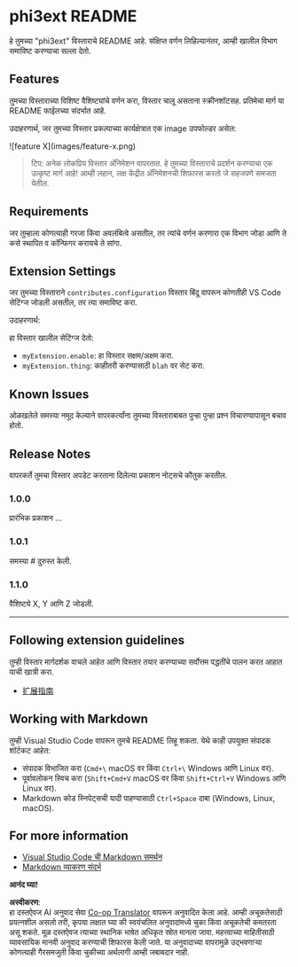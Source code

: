 <!--
CO_OP_TRANSLATOR_METADATA:
{
  "original_hash": "be0b2937160c486180ded27e4f14adeb",
  "translation_date": "2025-07-16T16:52:57+00:00",
  "source_file": "code/07.Lab/01/Apple/phi3ext/README.md",
  "language_code": "mr"
}
-->
# phi3ext README

हे तुमच्या "phi3ext" विस्ताराचे README आहे. संक्षिप्त वर्णन लिहिल्यानंतर, आम्ही खालील विभाग समाविष्ट करण्याचा सल्ला देतो.

## Features

तुमच्या विस्ताराच्या विशिष्ट वैशिष्ट्यांचे वर्णन करा, विस्तार चालू असताना स्क्रीनशॉटसह. प्रतिमेचा मार्ग या README फाईलच्या संदर्भात आहे.

उदाहरणार्थ, जर तुमच्या विस्तार प्रकल्पाच्या कार्यक्षेत्रात एक image उपफोल्डर असेल:

\!\[feature X\]\(images/feature-x.png\)

> टिप: अनेक लोकप्रिय विस्तार अ‍ॅनिमेशन वापरतात. हे तुमच्या विस्ताराचे प्रदर्शन करण्याचा एक उत्कृष्ट मार्ग आहे! आम्ही लहान, लक्ष केंद्रीत अ‍ॅनिमेशनची शिफारस करतो जे सहजपणे समजता येतील.

## Requirements

जर तुम्हाला कोणत्याही गरजा किंवा अवलंबित्वे असतील, तर त्यांचे वर्णन करणारा एक विभाग जोडा आणि ते कसे स्थापित व कॉन्फिगर करायचे ते सांगा.

## Extension Settings

जर तुमच्या विस्ताराने `contributes.configuration` विस्तार बिंदू वापरून कोणतीही VS Code सेटिंग्ज जोडली असतील, तर त्या समाविष्ट करा.

उदाहरणार्थ:

हा विस्तार खालील सेटिंग्ज देतो:

* `myExtension.enable`: हा विस्तार सक्षम/अक्षम करा.
* `myExtension.thing`: काहीतरी करण्यासाठी `blah` वर सेट करा.

## Known Issues

ओळखलेले समस्या नमूद केल्याने वापरकर्त्यांना तुमच्या विस्ताराबाबत पुन्हा पुन्हा प्रश्न विचारण्यापासून बचाव होतो.

## Release Notes

वापरकर्ते तुमचा विस्तार अपडेट करताना दिलेल्या प्रकाशन नोट्सचे कौतुक करतील.

### 1.0.0

प्रारंभिक प्रकाशन ...

### 1.0.1

समस्या # दुरुस्त केली.

### 1.1.0

वैशिष्ट्ये X, Y आणि Z जोडली.

---

## Following extension guidelines

तुम्ही विस्तार मार्गदर्शक वाचले आहेत आणि विस्तार तयार करण्याच्या सर्वोत्तम पद्धतींचे पालन करत आहात याची खात्री करा.

* [扩展指南](https://code.visualstudio.com/api/references/extension-guidelines?WT.mc_id=aiml-137032-kinfeylo)

## Working with Markdown

तुम्ही Visual Studio Code वापरून तुमचे README लिहू शकता. येथे काही उपयुक्त संपादक शॉर्टकट आहेत:

* संपादक विभाजित करा (`Cmd+\` macOS वर किंवा `Ctrl+\` Windows आणि Linux वर).
* पूर्वावलोकन स्विच करा (`Shift+Cmd+V` macOS वर किंवा `Shift+Ctrl+V` Windows आणि Linux वर).
* Markdown कोड स्निपेट्सची यादी पाहण्यासाठी `Ctrl+Space` दाबा (Windows, Linux, macOS).

## For more information

* [Visual Studio Code ची Markdown समर्थन](http://code.visualstudio.com/docs/languages/markdown?WT.mc_id=aiml-137032-kinfeylo)
* [Markdown व्याकरण संदर्भ](https://help.github.com/articles/markdown-basics/)

**आनंद घ्या!**

**अस्वीकरण**:  
हा दस्तऐवज AI अनुवाद सेवा [Co-op Translator](https://github.com/Azure/co-op-translator) वापरून अनुवादित केला आहे. आम्ही अचूकतेसाठी प्रयत्नशील असलो तरी, कृपया लक्षात घ्या की स्वयंचलित अनुवादांमध्ये चुका किंवा अचूकतेची कमतरता असू शकते. मूळ दस्तऐवज त्याच्या स्थानिक भाषेत अधिकृत स्रोत मानला जावा. महत्त्वाच्या माहितीसाठी व्यावसायिक मानवी अनुवाद करण्याची शिफारस केली जाते. या अनुवादाच्या वापरामुळे उद्भवणाऱ्या कोणत्याही गैरसमजुती किंवा चुकीच्या अर्थलागी आम्ही जबाबदार नाही.